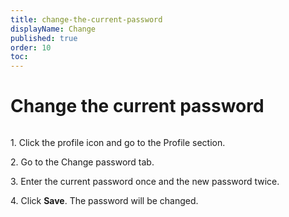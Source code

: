 ```yaml
---
title: change-the-current-password
displayName: Change
published: true
order: 10
toc:
---
```


# Change the current password

<img src="https://assets.gcore.pro/docs/account-settings/password/change-the-current-password/change-password.png" alt="">

1\. Click the profile icon and go to the Profile section.

2\. Go to the Change password tab.

3\. Enter the current password once and the new password twice.

4\. Click **Save**. The password will be changed.